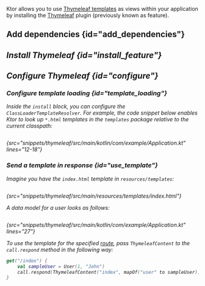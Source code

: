 [//]: # (title: Thymeleaf)

<microformat>
<var name="example_name" value="thymeleaf"/>
<include src="lib.xml" include-id="download_example"/>
</microformat>

Ktor allows you to use [Thymeleaf templates](https://www.thymeleaf.org/) as views within your application by installing the [Thymeleaf](https://api.ktor.io/ktor-features/ktor-thymeleaf/ktor-thymeleaf/io.ktor.thymeleaf/-thymeleaf/index.html) plugin (previously known as feature).


## Add dependencies {id="add_dependencies"}
<var name="feature_name" value="Thymeleaf"/>
<var name="artifact_name" value="ktor-thymeleaf"/>
<include src="lib.xml" include-id="add_ktor_artifact_intro"/>
<include src="lib.xml" include-id="add_ktor_artifact"/>

## Install Thymeleaf {id="install_feature"}

<var name="feature_name" value="Thymeleaf"/>
<include src="lib.xml" include-id="install_feature"/>



## Configure Thymeleaf {id="configure"}
### Configure template loading {id="template_loading"}
Inside the `install` block, you can configure the `ClassLoaderTemplateResolver`. For example, the code snippet below enables Ktor to look up `*.html` templates in the `templates` package relative to the current classpath:
```kotlin
```
{src="snippets/thymeleaf/src/main/kotlin/com/example/Application.kt" lines="12-18"}

### Send a template in response {id="use_template"}
Imagine you have the `index.html` template in `resources/templates`:
```html
```
{src="snippets/thymeleaf/src/main/resources/templates/index.html"}

A data model for a user looks as follows:
```kotlin
```
{src="snippets/thymeleaf/src/main/kotlin/com/example/Application.kt" lines="27"}

To use the template for the specified [route](Routing_in_Ktor.md), pass `ThymeleafContent` to the `call.respond` method in the following way:
```kotlin
get("/index") {
    val sampleUser = User(1, "John")
    call.respond(ThymeleafContent("index", mapOf("user" to sampleUser)))
}
```
